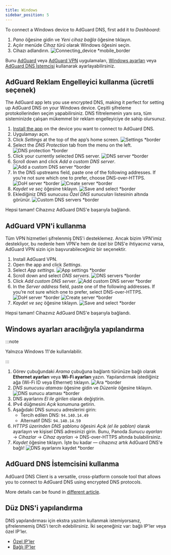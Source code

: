 ```yaml
---
title: Windows
sidebar_position: 5
---
```


To connect a Windows device to AdGuard DNS, first add it to _Dashboard_:

1. _Pano_ öğesine gidin ve _Yeni cihaz bağla_ öğesine tıklayın.
2. Açılır menüde _Cihaz türü_ olarak Windows öğesini seçin.
3. Cihazı adlandırın.
    ![Connecting_device \*mobile_border](https://cdn.adtidy.org/content/kb/dns/private/new_dns/connect/windows_ab/choose_windows.png)

Bunu [AdGuard](#use-adguard-ad-blocker-paid-option) veya [AdGuard VPN](#use-adguard-vpn) uygulamaları, [Windows ayarları](#configure-via-windows-settings) veya [AdGuard DNS İstemcisi](#use-adguard-dns-client) kullanarak ayarlayabilirsiniz.

## AdGuard Reklam Engelleyici kullanma (ücretli seçenek)

The AdGuard app lets you use encrypted DNS, making it perfect for setting up AdGuard DNS on your Windows device. Çeşitli şifreleme protokollerinden seçim yapabilirsiniz. DNS filtrelemenin yanı sıra, tüm sisteminizde çalışan mükemmel bir reklam engelleyiciye de sahip olursunuz.

1. [Install the app](https://adguard.com/adguard-windows/overview.html) on the device you want to connect to AdGuard DNS.
2. Uygulamayı açın.
3. Click _Settings_ at the top of the app’s home screen.
    ![Settings \*border](https://cdn.adtidy.org/content/kb/dns/private/new_dns/connect/windows_ab/windows_step3.png)
4. Select the _DNS Protection_ tab from the menu on the left.
    ![DNS protection \*border](https://cdn.adtidy.org/content/kb/dns/private/new_dns/connect/windows_ab/windows_step4.png)
5. Click your currently selected DNS server.
    ![DNS server \*border](https://cdn.adtidy.org/content/kb/dns/private/new_dns/connect/windows_ab/windows_step5.png)
6. Scroll down and click _Add a custom DNS server_.
    ![Add a custom DNS server \*border](https://cdn.adtidy.org/content/kb/dns/private/new_dns/connect/windows_ab/windows_step6.png)
7. In the DNS upstreams field, paste one of the following addresses. If you’re not sure which one to prefer, choose DNS-over-HTTPS.
    ![DoH server \*border](https://cdn.adtidy.org/content/kb/dns/private/new_dns/connect/windows_ab/windows_step7_1.png)
    ![Create server \*border](https://cdn.adtidy.org/content/kb/dns/private/new_dns/connect/windows_ab/windows_step7_2.png)
8. _Kaydet ve seç_ öğesine tıklayın.
    ![Save and select \*border](https://cdn.adtidy.org/content/kb/dns/private/new_dns/connect/windows_ab/windows_step8.png)
9. Eklediğiniz DNS sunucusu _Özel DNS sunucuları_ listesinin altında görünür.
    ![Custom DNS servers \*border](https://cdn.adtidy.org/content/kb/dns/private/new_dns/connect/windows_ab/windows_step9.png)

Hepsi tamam! Cihazınız AdGuard DNS'e başarıyla bağlandı.

## AdGuard VPN'i kullanma

Tüm VPN hizmetleri şifrelenmiş DNS'i desteklemez. Ancak bizim VPN'imiz destekliyor, bu nedenle hem VPN'e hem de özel bir DNS'e ihtiyacınız varsa, AdGuard VPN sizin için başvurabileceğiniz bir seçenektir.

1. Install AdGuard VPN.
2. Open the app and click _Settings_.
3. Select _App settings_.
    ![App settings \*border](https://cdn.adtidy.org/content/kb/dns/private/new_dns/connect/windows_vpn/windows_step4.png)
4. Scroll down and select _DNS servers_.
    ![DNS servers \*border](https://cdn.adtidy.org/content/kb/dns/private/new_dns/connect/windows_vpn/windows_step5.png)
5. Click _Add custom DNS server_.
    ![Add custom DNS server \*border](https://cdn.adtidy.org/content/kb/dns/private/new_dns/connect/windows_vpn/windows_step6.png)
6. In the _Server address_ field, paste one of the following addresses. If you’re not sure which one to prefer, select DNS-over-HTTPS.
    ![DoH server \*border](https://cdn.adtidy.org/content/kb/dns/private/new_dns/connect/windows_vpn/windows_step7_1.png)
    ![Create server \*border](https://cdn.adtidy.org/content/kb/dns/private/new_dns/connect/windows_vpn/windows_step7_2.png)
7. _Kaydet ve seç_ öğesine tıklayın.
    ![Save and select \*border](https://cdn.adtidy.org/content/kb/dns/private/new_dns/connect/windows_vpn/windows_step8.png)

Hepsi tamam! Cihazınız AdGuard DNS'e başarıyla bağlandı.

## Windows ayarları aracılığıyla yapılandırma

:::note

Yalnızca Windows 11'de kullanılabilir.

:::

1. Görev çubuğundaki _Arama_ çubuğuna bağlantı türünüze bağlı olarak **Ethernet ayarları** veya **Wi-Fi ayarları** yazın.
    Yapılandırmak istediğiniz ağa (Wi-Fi ID veya Ethernet) tıklayın.
    ![Ara \*border](https://cdn.adtidy.org/content/kb/dns/private/new_dns/connect/windows_ab/windows_settings_step_1.png)
2. _DNS sunucusu ataması_ öğesine gidin ve _Düzenle_ öğesine tıklayın.
    ![DNS sunucu ataması \*border](https://cdn.adtidy.org/content/kb/dns/private/new_dns/connect/windows_ab/windows_settings_step_2.png)
3. DNS ayarlarını _El ile girilen_ olarak değiştirin.
4. IPv4 düğmesini _Açık_ konumuna getirin.
5. Aşağıdaki DNS sunucu adreslerini girin:
    - Tercih edilen DNS: `94.140.14.49`
    - Alternatif DNS: `94.140.14.59`
6. _HTTPS üzerinden DNS şablonu_ öğesini _Açık (el ile şablon)_ olarak ayarlayın ve kişisel DNS adresinizi girin. Bunu, Panoda _Sunucu ayarları_ → _Cihazlar_ → _Cihaz ayarları_ → DNS-over-HTTPS altında bulabilirsiniz.
7. _Kaydet_ öğesine tıklayın. İşte bu kadar — cihazınız artık AdGuard DNS'e bağlı!
    ![DNS ayarlarını kaydet \*border](https://cdn.adtidy.org/content/kb/dns/private/new_dns/connect/windows_ab/windows_settings_done.png)

## AdGuard DNS İstemcisini kullanma

AdGuard DNS Client is a versatile, cross-platform console tool that allows you to connect to AdGuard DNS using encrypted DNS protocols.

More details can be found in [different article](/dns-client/overview/).

## Düz DNS'i yapılandırma

DNS yapılandırması için ekstra yazılım kullanmak istemiyorsanız, şifrelenmemiş DNS'i tercih edebilirsiniz. İki seçeneğiniz var: bağlı IP'ler veya özel IP'ler.

- [Özel IP'ler](/private-dns/connect-devices/other-options/dedicated-ip.md)
- [Bağlı IP'ler](/private-dns/connect-devices/other-options/linked-ip.md)
